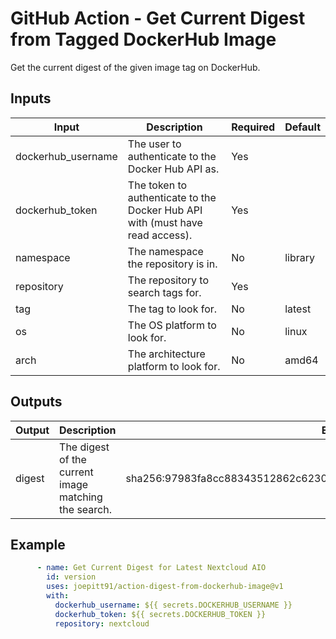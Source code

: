 <!--
SPDX-FileCopyrightText: 2025 Joe Pitt

SPDX-License-Identifier: GPL-3.0-only
-->
# GitHub Action - Get Current Digest from Tagged DockerHub Image

Get the current digest of the given image tag on DockerHub.

## Inputs

| Input | Description | Required | Default |
|-------|-------------|----------|---------|
| dockerhub_username | The user to authenticate to the Docker Hub API as. | Yes |  |
| dockerhub_token | The token to authenticate to the Docker Hub API with (must have read access). | Yes |  |
| namespace | The namespace the repository is in. | No | library |
| repository | The repository to search tags for. | Yes |  |
| tag | The tag to look for.| No | latest |
| os | The OS platform to look for. | No | linux |
| arch | The architecture platform to look for. | No | amd64 |

## Outputs

| Output | Description | Example |
|--------|-------------|---------|
| digest | The digest of the current image matching the search. | sha256:97983fa8cc88343512862c62307159a82261c3528dc025f79e5a3f7af43e50b4 |

## Example

```yaml
      - name: Get Current Digest for Latest Nextcloud AIO
        id: version
        uses: joepitt91/action-digest-from-dockerhub-image@v1
        with:
          dockerhub_username: ${{ secrets.DOCKERHUB_USERNAME }}
          dockerhub_token: ${{ secrets.DOCKERHUB_TOKEN }}
          repository: nextcloud
```
